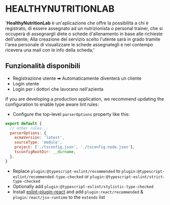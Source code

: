 # HEALTHYNUTRITIONLAB

'**HealthyNutritionLab** è un'aplicazione che offre la possibilità a chi è registrato, di essere assegnato ad un nutrizionista o personal trainer, che si occuperà di assegnargli 
diete o schede d'allenamento in base alle richieste dell'utente; Alla creazione del servizio scelto l'utente sarà in grado tramite l'area personale di visualizzare le schede assegnategli e nel contempo ricevera una mail con le info della scheda;'

## Funzionalità disponibili 
    
- Registrazione utente ➡ Automaticamente diventerà un cliente
- Login utente
- Login per i dottori che lavorano nell'azienta


If you are developing a production application, we recommend updating the configuration to enable type aware lint rules:

- Configure the top-level `parserOptions` property like this:

```js
export default {
  // other rules...
  parserOptions: {
    ecmaVersion: 'latest',
    sourceType: 'module',
    project: ['./tsconfig.json', './tsconfig.node.json'],
    tsconfigRootDir: __dirname,
  },
}
```

- Replace `plugin:@typescript-eslint/recommended` to `plugin:@typescript-eslint/recommended-type-checked` or `plugin:@typescript-eslint/strict-type-checked`
- Optionally add `plugin:@typescript-eslint/stylistic-type-checked`
- Install [eslint-plugin-react](https://github.com/jsx-eslint/eslint-plugin-react) and add `plugin:react/recommended` & `plugin:react/jsx-runtime` to the `extends` list
